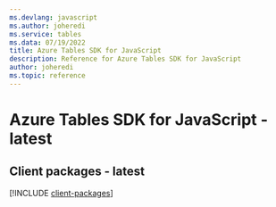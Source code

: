 ```yaml
---
ms.devlang: javascript
ms.author: joheredi
ms.service: tables
ms.data: 07/19/2022
title: Azure Tables SDK for JavaScript
description: Reference for Azure Tables SDK for JavaScript
author: joheredi
ms.topic: reference
---
```

# Azure Tables SDK for JavaScript - latest

## Client packages - latest
[!INCLUDE [client-packages](tables-client-index.md)]

